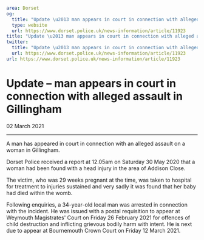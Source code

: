 ```yaml
area: Dorset
og:
  title: "Update \u2013 man appears in court in connection with alleged assault in Gillingham"
  type: website
  url: https://www.dorset.police.uk/news-information/article/11923
title: "Update \u2013 man appears in court in connection with alleged assault in Gillingham |"
twitter:
  title: "Update \u2013 man appears in court in connection with alleged assault in Gillingham"
  url: https://www.dorset.police.uk/news-information/article/11923
url: https://www.dorset.police.uk/news-information/article/11923
```

# Update – man appears in court in connection with alleged assault in Gillingham

02 March 2021

* * *

A man has appeared in court in connection with an alleged assault on a woman in Gillingham.

Dorset Police received a report at 12.05am on Saturday 30 May 2020 that a woman had been found with a head injury in the area of Addison Close.

The victim, who was 29 weeks pregnant at the time, was taken to hospital for treatment to injuries sustained and very sadly it was found that her baby had died within the womb.

Following enquiries, a 34-year-old local man was arrested in connection with the incident. He was issued with a postal requisition to appear at Weymouth Magistrates' Court on Friday 26 February 2021 for offences of child destruction and inflicting grievous bodily harm with intent. He is next due to appear at Bournemouth Crown Court on Friday 12 March 2021.
